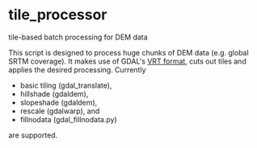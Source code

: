 tile_processor
==============

tile-based batch processing for DEM data

This script is designed to process huge chunks of DEM data (e.g. global SRTM coverage). It makes use of GDAL's [VRT format](http://www.gdal.org/gdal_vrttut.html), cuts out tiles and applies the desired processing. Currently
 * basic tiling (gdal_translate),
 * hillshade (gdaldem),
 * slopeshade (gdaldem),
 * rescale (gdalwarp), and
 * fillnodata (gdal_fillnodata.py)

are supported. 
